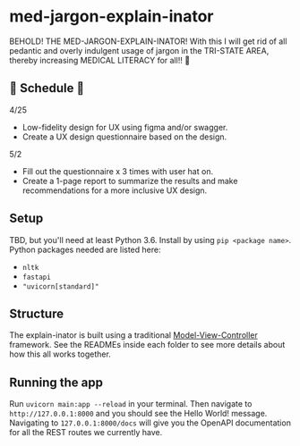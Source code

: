 # med-jargon-explain-inator

BEHOLD! THE MED-JARGON-EXPLAIN-INATOR! With this I will get rid of all pedantic and overly indulgent usage of jargon in the TRI-STATE AREA, thereby increasing MEDICAL LITERACY for all!! 🎉

## 📆 Schedule 📆
4/25
- Low-fidelity design for UX using figma and/or swagger.
- Create a UX design questionnaire based on the design.

5/2
- Fill out the questionnaire x 3 times with user hat on.
- Create a 1-page report to summarize the results and make recommendations for a more inclusive UX design.

## Setup
TBD, but you'll need at least Python 3.6. Install by using `pip <package name>`. Python packages needed are listed here:
- `nltk`
- `fastapi`
- `"uvicorn[standard]"`

## Structure
The explain-inator is built using a traditional [Model-View-Controller](https://www.geeksforgeeks.org/mvc-framework-introduction/) framework. See the READMEs inside each folder to see more details about how this all works together.

## Running the app
Run `uvicorn main:app --reload` in your terminal. Then navigate to `http://127.0.0.1:8000` and you should see the Hello World! message.
Navigating to `127.0.0.1:8000/docs` will give you the OpenAPI documentation for all the REST routes we currently have.
